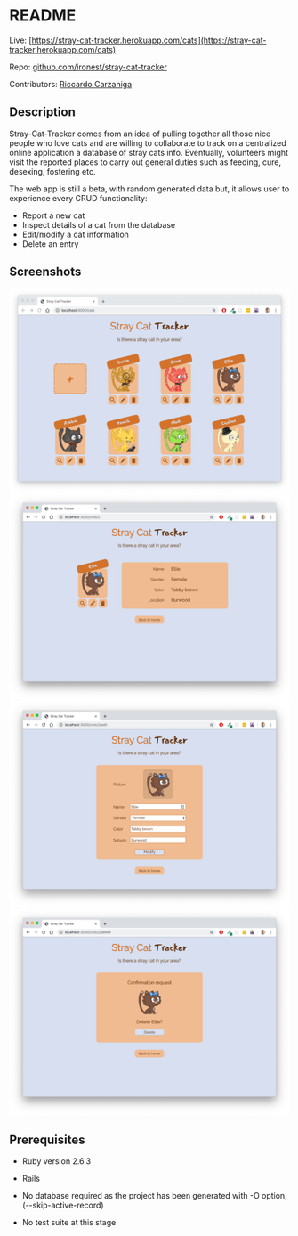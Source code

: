 # README

Live: [https://stray-cat-tracker.herokuapp.com/cats](https://stray-cat-tracker.herokuapp.com/cats)

Repo: [github.com/ironest/stray-cat-tracker](https://github.com/ironest/stray-cat-tracker)

Contributors: [Riccardo Carzaniga](https://github.com/ironest)

## Description

Stray-Cat-Tracker comes from an idea of pulling together all those nice people who love cats and are willing to collaborate to track on a centralized online application a database of stray cats info. Eventually, volunteers might visit the reported places to carry out general duties such as feeding, cure, desexing, fostering etc.

The web app is still a beta, with random generated data but, it allows user to experience every CRUD functionality:
 * Report a new cat
 * Inspect details of a cat from the database
 * Edit/modify a cat information
 * Delete an entry

## Screenshots

![home-screen](./docs/home-screen.png "home-screen")
![show-screen](./docs/show-screen.png "show-screen")
![edit-screen](./docs/edit-screen.png "edit-screen")
![delete-screen](./docs/delete-screen.png "delete-screen")



## Prerequisites

* Ruby version 2.6.3

* Rails

* No database required as the project has been generated with -O option, (--skip-active-record)

* No test suite at this stage
